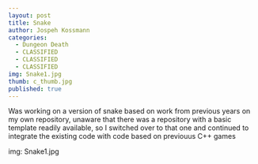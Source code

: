 ```yaml
---
layout: post
title: Snake
author: Jospeh Kossmann
categories:
  - Dungeon Death
  - CLASSIFIED
  - CLASSIFIED
  - CLASSIFIED
img: Snake1.jpg
thumb: c_thumb.jpg
published: true
---
```


Was working on a version of snake based on work from previous years on my own repository, unaware that there was a repository with a basic template readily available, so I switched over to that one and continued to integrate the existing code with code based on previouus C++ games

img: Snake1.jpg
